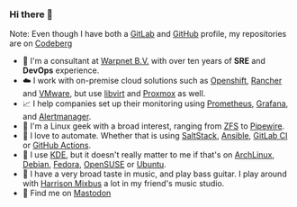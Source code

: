 ### Hi there 👋

Note: Even though I have both a [GitLab](https://gitlab.com/jbouter) and [GitHub](https://github.com/jbouter) profile, my repositories are on [Codeberg](https://codeberg.org/jbouter)

- 🔭 I'm a consultant at [Warpnet B.V.](https://warpnet.nl) with over ten years of **SRE** and **DevOps** experience.
- ☁️ I work with on-premise cloud solutions such as [Openshift](https://github.com/openshift), [Rancher](https://www.rancher.com/) and [VMware](https://github.com/vmware), but use [libvirt](https://gitlab.com/libvirt/libvirt) and [Proxmox](https://proxmox.com/en/) as well.
- 📈 I help companies set up their monitoring using [Prometheus](https://github.com/prometheus/prometheus), [Grafana](https://github.com/grafana/grafana), and [Alertmanager](https://github.com/prometheus/alertmanager).
- 🌱 I'm a Linux geek with a broad interest, ranging from [ZFS](https://github.com/openzfs/zfs) to [Pipewire](https://github.com/PipeWire).
- 🚀 I love to automate. Whether that is using [SaltStack](https://github.com/saltstack/salt), [Ansible](https://github.com/ansible/ansible), [GitLab CI](https://docs.gitlab.com/ee/ci/) or [GitHub Actions](https://github.com/features/actions).
- 🐸 I use [KDE](https://kde.org/), but it doesn't really matter to me if that's on [ArchLinux](https://archlinux.org/), [Debian](https://www.debian.org/), [Fedora](https://getfedora.org/), [OpenSUSE](https://www..opensuse.org/) or [Ubuntu](https://ubuntu.com/).
- 🎸 I have a very broad taste in music, and play bass guitar. I play around with [Harrison Mixbus](https://harrisonconsoles.com/product/mixbus/) a lot in my friend's music studio.
- 💬 Find me on <a rel="me" href="https://infosec.exchange/@jbouter">Mastodon</a>

